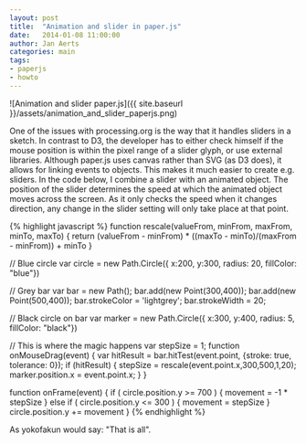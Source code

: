 ```yaml
---
layout: post
title:  "Animation and slider in paper.js"
date:   2014-01-08 11:00:00
author: Jan Aerts
categories: main
tags:
- paperjs
- howto
---
```

![Animation and slider paper.js]({{ site.baseurl }}/assets/animation_and_slider_paperjs.png)

One of the issues with processing.org is the way that it handles sliders in a sketch. In contrast to D3, the developer has to either check himself if the mouse position is within the pixel range of a slider glyph, or use external libraries. Although paper.js uses canvas rather than SVG (as D3 does), it allows for linking events to objects. This makes it much easier to create e.g. sliders. In the code below, I combine a slider with an animated object. The position of the slider determines the speed at which the animated object moves across the screen. As it only checks the speed when it changes direction, any change in the slider setting will only take place at that point.

{% highlight javascript %}
function rescale(valueFrom, minFrom, maxFrom, minTo, maxTo) {
    return (valueFrom - minFrom) * ((maxTo - minTo)/(maxFrom - minFrom)) + minTo
}

// Blue circle
var circle = new Path.Circle({
    x:200,
    y:300,
    radius: 20,
    fillColor: "blue"})

// Grey bar
var bar = new Path();
bar.add(new Point(300,400));
bar.add(new Point(500,400));
bar.strokeColor = 'lightgrey';
bar.strokeWidth = 20;

// Black circle on bar
var marker = new Path.Circle({
    x:300,
    y:400,
    radius: 5,
    fillColor: "black"})

// This is where the magic happens
var stepSize = 1;
function onMouseDrag(event) {
    var hitResult = bar.hitTest(event.point, {stroke: true, tolerance: 0});
    if (hitResult) {
        stepSize = rescale(event.point.x,300,500,1,20);
        marker.position.x = event.point.x;
    }
}

function onFrame(event) {
    if ( circle.position.y &gt;= 700 ) {
        movement = -1 * stepSize
    } else if ( circle.position.y &lt;= 300 ) {
        movement = stepSize
    }
    circle.position.y += movement
}
{% endhighlight %}

As yokofakun would say: "That is all".

 [1]: https://securehomes.esat.kuleuven.be/~bioiuser/blog/wp-content/uploads/2014/01/Screen-Shot-2014-01-08-at-12.56.27.png
